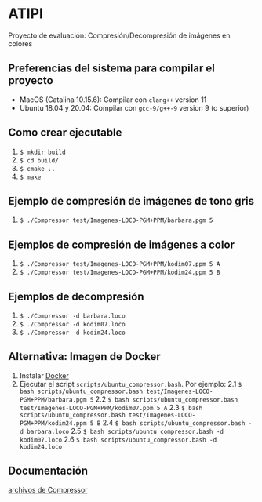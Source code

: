 # ATIPI
Proyecto de evaluación: Compresión/Decompresión de imágenes en colores

## Preferencias del sistema para compilar el proyecto
* MacOS (Catalina 10.15.6): Compilar con ```clang++``` version 11
* Ubuntu 18.04 y 20.04: Compilar con ```gcc-9/g++-9``` version 9 (o superior)

## Como crear ejecutable
1. ```$ mkdir build```
2. ```$ cd build/```
3. ```$ cmake ..```
4. ```$ make```

## Ejemplo de compresión de imágenes de tono gris
1. ```$ ./Compressor test/Imagenes-LOCO-PGM+PPM/barbara.pgm 5```

## Ejemplos de compresión de imágenes a color
1. ```$ ./Compressor test/Imagenes-LOCO-PGM+PPM/kodim07.ppm 5 A```
2. ```$ ./Compressor test/Imagenes-LOCO-PGM+PPM/kodim24.ppm 5 B```

## Ejemplos de decompresión
1. ```$ ./Compressor -d barbara.loco```
2. ```$ ./Compressor -d kodim07.loco```
3. ```$ ./Compressor -d kodim24.loco```

## Alternativa: Imagen de Docker
1. Instalar [Docker](https://docs.docker.com/get-docker/)
2. Ejecutar el script ```scripts/ubuntu_compressor.bash```. Por ejemplo:
    2.1 ```$ bash scripts/ubuntu_compressor.bash test/Imagenes-LOCO-PGM+PPM/barbara.pgm 5```
    2.2 ```$ bash scripts/ubuntu_compressor.bash test/Imagenes-LOCO-PGM+PPM/kodim07.ppm 5 A```
    2.3 ```$ bash scripts/ubuntu_compressor.bash test/Imagenes-LOCO-PGM+PPM/kodim24.ppm 5 B```
    2.4 ```$ bash scripts/ubuntu_compressor.bash -d barbara.loco```
    2.5 ```$ bash scripts/ubuntu_compressor.bash -d kodim07.loco```
    2.6 ```$ bash scripts/ubuntu_compressor.bash -d kodim24.loco```

## Documentación
[archivos de Compressor](./docs/index.html)